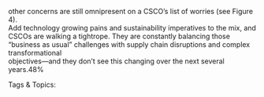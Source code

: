 other concerns are still omnipresent on a CSCO’s list of worries (see Figure 4).  
Add technology growing pains and sustainability imperatives to the mix, and CSCOs 
are walking a tightrope. They are constantly balancing those “business as usual” 
challenges with supply chain disruptions and complex transformational  
objectives—and they don’t see this changing over the next several years.48%

   Tags & Topics:
   